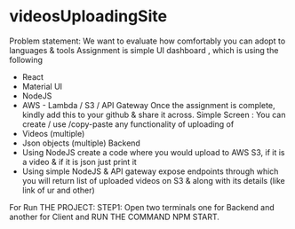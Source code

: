 # videosUploadingSite

Problem statement:
We want to evaluate how comfortably you can adopt to languages & tools
Assignment is simple UI dashboard , which is using the following
- React
- Material UI
- NodeJS
- AWS - Lambda / S3 / API Gateway
Once the assignment is complete, kindly add this to your github & share it across.
Simple Screen : You can create / use /copy-paste any functionality of uploading of
- Videos (multiple)
- Json objects (multiple)
Backend
- Using NodeJS create a code where you would upload to AWS S3, if it is a video & if
it is json just print it
- Using simple NodeJS & API gateway expose endpoints through which you will return
list of uploaded videos on S3 & along with its details (like link of ur and other)





For Run THE PROJECT:
STEP1: 
Open two terminals one for Backend and another for Client and RUN THE COMMAND NPM START. 
